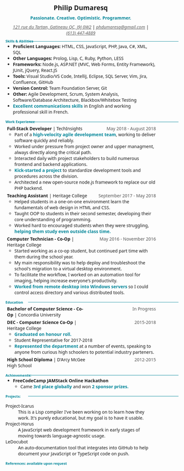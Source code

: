 <style>
body {
    width: 50%;
    margin: auto;
    font-family: 'Segoe UI', Tahoma, Geneva, Verdana, sans-serif
}

div>h2, h4, h6 {
    margin: 2%;
}

.center {
    text-align: center;
}

.section .title {
    display: flex;
}

hr {
    color: black;
}

.date {
    color: #555;
    text-align: right;
    width: 50%;
}

.label {
    font-weight: bold;
}

.position {
    width: 100%;
    display: flex;
}

.position div:first-child {
    width: 60%;
}
.position div:first span {
    margin: auto;
}

ul {
    margin-top: 0;
}

ul.positions {
    list-style-type: none;
    display: block;
    padding-left: 1%;
}
ul.positions > li {
    margin-top: 1%;
}

.title {
    font-size: .8em;
    font-weight: bold;
    position: relative;
    color: #008598;
    text-align: right;
}

.title:after {
    display: inline-block;
    content: "";
    height: 1px;
    background: #008598;
    position: absolute;
    width: 100%;
    top: 50%;
    margin-left: 15%;

}

.info span:first-child {
    width: 50%;
}

.tag {
    color: #008598;
}

b {
    color: #008598;/*#0096a9;*/
}

.section {
    width: 100%;
}

@media print {
    body {
        width: 100%;
    }
}

hr {
    margin: 0!important;
}

header h2 {
    margin-bottom: 0!important;
    text-align: center;
}

#flex {
    display: flex;
    width: 100%;
}

#flex #left {
    text-align: left;
    float: left;
    width: 50%;
}

#flex #right {
    text-align: right;
    float: right;
    width: 50%;
}

main {
    line-height: 1.6
}

a {
    color: black!important;
}

h6 a {
    color: #5c5c5c!important;
}

#coverLetter, #aboutMe{
    font-size: 1.1em;
}

dt, dd {
    margin-top: 0!important;
    margin-bottom: 0!important;
}

.standalone:after {
    display: none!important;
}
</style>

<div id="resume">
    <h2 class="center">Philip Dumaresq</h2>
    <h4 class="center tag">Passionate. Creative. Optimistic. Programmer.</h4>
    <h6 class="center">
        <a href="#">121 rue du Tartan, Gatineau QC, J9J 0W2</a> |
        <!-- <a href="github.com/nixin72">github.com/phdumaresq</a> | -->
        <a href="linkedin.com/in/phdumaresq">phdumaresq@gmail.com</a> |
        <a href="#">(613) 447-4889</a>
    </h6>
    <div class="section">
        <div class="title">Skills & Abilities</div>
        <ul>
            <li>
                <span class="label">Proficient Languages:</span>
                HTML, CSS, JavaScript, PHP, Java, C#, XML, SQL
            </li>
            <li>
                <span class="label">Other Languages:</span>
                Prolog, Lisp, C, Ruby, Python, LESS
            </li>
            <li>
                <span class="label">Frameworks:</span>
                Node.js, ASP.NET (MVC, Web Forms, Entity Framework), JUnit, jQuery, React.JS
            </li>
            <li>
                <span class="label">Tools:</span>
                Visual Studio/VS Code, IntelliJ, Eclipse, SQL Server, Vim, Jira, Confluence, GitHub
            </li>
            <li>
                <span class="label">Version Control:</span>
                Team Foundation Server, Git
            </li>
            <li>
                <span class="label">Other: </span>
                Agile Development, Scrum, System Analysis, Software/Database Architecture, Blackbox/Whitebox Testing
            </li>
            <li><b>Excellent communications skills</b> in English and working professional skill in French.</li>
        </ul>
    </div>
    <div class="section">
        <div class="title">Work Experience</div>
        <ul class="positions">
            <li>
                <div class="position">
                    <div class="info">
                        <span class="label">Full-Stack Developer</span>
                        <span>&vert;</span>
                        <span>TechInsights</span></div>
                    <div class="date">
                        May 2018 - August 2018
                    </div>
                </div>
                <div class="about">
                    <ul>
                        <li>Part of a <b>high-velocity agile development team</b>, working to deliver software quickly and reliably.</li>
                        <li>Worked under pressure from project owner and upper managment, always directly along the critical path.</li>
                        <li>Interacted daily with project stakeholders to build numerous frontend and backend applications.</li>
                        <li><b>Kick-started a project</b> to standardize development tools and procedures across the division.</li>
                        <li>Architected a new open-source node.js framework to replace our old PHP backend.</li>
                    </ul>
                </div>
            </li>
            <li>
                <div class="position">
                    <div class="info">
                        <span class="label">Teaching Assistant</span>
                        <span>&vert;</span>
                        <span>Heritage College</span></div>
                    <div class="date">
                        September 2017 - May 2018
                    </div>
                </div>
                <div class="about">
                    <ul>
                        <li>Helped students in a one-on-one environment learn the fundamentals of web design in HTML and CSS.</li>
                        <li>Taught OOP to students in their second semester, developing their core understanding of programming.</li>
                        <li>Worked hard to encouraged students when they were struggling, <b>helping them study even outside class time.</b></li>
                    </ul>
                </div>
            </li>
            <li>
                <div class="position">
                    <div class="info">
                        <span class="label">Computer Technician - Co-Op</span>
                        <span>&vert;</span>
                        <span>Heritage College</span></div>
                    <div class="date">
                        May 2016 - November 2016
                    </div>
                </div>
                <div class="about">
                    <ul>
                        <li>Started working as a co-op student, but continued part time with them during the school year.</li>
                        <li>My main responsibility was to help deploy and troubleshoot the school's migration to a virtual desktop environment.</li>
                        <li>To facilitate the workflow, I worked on an automation tool for imaging, helping increase everyone's productivity.</li>
                        <li><b>Worked from remote desktop into Windows servers</b> so I could control access directory and various distributed tools.</li>
                    </ul>
                </div>
            </li>
        </ul>
    </div>
    <div class="section">
        <div class="title">Education</div>
        <ul class="positions">
            <li>
                <div class="position">
                    <div class="info">
                        <span class="label">Bachelor of Computer Science - Co-Op</span>
                        <span>&vert;</span>
                        <span>Concordia University</span>
                    </div>
                    <div class="date">
                        In Progress
                    </div>
                </div>
            </li>
            <li>
                <div class="position">
                    <div class="info">
                        <span class="label">DEC - Computer Science Co-Op</span>
                        <span>|</span>
                        <span>Heritage College</span>
                    </div>
                    <div class="date">
                        2015-2018
                    </div>
                </div>
                <div class="about">
                    <ul>
                        <li><b>Graduated on honour roll.</b></li>
                        <li>Student Representative for 2017-2018</li>
                        <li><b>Represented the department</b> at a number of events, speaking to anyone from curious high schoolers to potential industry parteners.</li>
                    </ul>
                </div>
            </li>
            <li>
                <div class="position">
                    <div class="info">
                        <span class="label">High School Diploma</span>
                        <span>|</span>
                        <span>D'Arcy McGee High School</span>
                    </div>
                    <div class="date">
                        2012-2015
                    </div>
                </div>
            </li>
        </ul>
    </div>
    <div class="section">
        <div class="title">Achievements:</div>
        <ul>
            <li>
                <span class="label">FreeCodeCamp JAMStack Online Hackathon</span>
                <ul>
                    <li>Came <b>3rd place globally</b> and won <b>2 sponsor prizes.</b></li>
                </ul>
            </li>
        </ul>
    </div>
    <div class="section">
        <div class="title">Projects: </div>
        <dl>
            <dt>Project-Icarus</dt>
                <dd>This is a Lisp compiler I've been working on to learn how they work. It's purely educational, but my goal is to have it usable.</dd>
            <dt>Project-Horus</dt>
                <dd>A JavaScript web development framework in early stages of moving towards language-agnostic usage.<dd>
            <dt>LeDocubot</dt>
                <dd>An auto-documentation tool that integrates into GitHub to help document your JavaScript or TypeScript code on push.</dd>
        </dl>
    </div>
    <div class="section">
        <div class="title standalone">References:  available upon request</div>
    </div>
</div>

